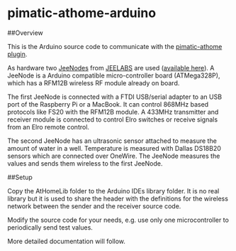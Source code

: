 pimatic-athome-arduino
======================

##Overview

This is the Arduino source code to communicate with the [pimatic-athome plugin](https://github.com/dfischbach/pimatic-athome).

As hardware two [JeeNodes](http://jeelabs.net/projects/hardware/wiki/JeeNode) from [JEELABS](http://jeelabs.org) are used ([available here](http://www.digitalsmarties.net/products/jeenode)). A JeeNode is a Arduino compatible micro-controller board (ATMega328P), which has a RFM12B wireless RF module already on board.

The first JeeNode is connected with a FTDI USB/serial adapter to an USB port of the Raspberry Pi or a MacBook. It can control 868MHz based protocols like FS20 with the RFM12B module. A 433MHz transmitter and receiver module is connected to control Elro switches or receive signals from an Elro remote control.

The second JeeNode has an ultrasonic sensor attached to measure the amount of water in a well. Temperature is measured with Dallas DS18B20 sensors which are connected over OneWire.
The JeeNode measures the values and sends them wireless to the first JeeNode.


##Setup

Copy the AtHomeLib folder to the Arduino IDEs library folder. It is no real library but it is used to share the header with the definitions for the wireless network between the sender and the receiver source code.

Modify the source code for your needs, e.g. use only one microcontroller to periodically send test values.


More detailed documentation will follow.
